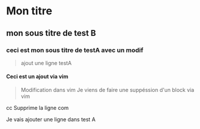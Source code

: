 # Mon titre

## mon sous titre de test B

### ceci est mon sous titre de testA avec un modif

> ajout une ligne testA



#### Ceci est un ajout via vim


> Modification dans vim
Je viens de faire une suppéssion d'un block via vim

cc Supprime la ligne com

Je vais ajouter une ligne dans test A




